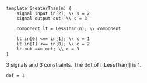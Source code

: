```
template GreaterThan(n) {
    signal input in[2]; \\ s = 2
    signal output out; \\ s = 3

    component lt = LessThan(n); \\ component

    lt.in[0] <== in[1]; \\ c = 1
    lt.in[1] <== in[0]; \\ c = 2
    lt.out ==> out; \\ c = 3
}
```
3 signals and 3 constraints. The dof of [[LessThan]] is 1.

`dof = 1`